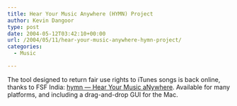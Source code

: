 ```yaml
---
title: Hear Your Music Anywhere (HYMN) Project
author: Kevin Dangoor
type: post
date: 2004-05-12T03:42:10+00:00
url: /2004/05/11/hear-your-music-anywhere-hymn-project/
categories:
  - Music

---
```

The tool designed to return fair use rights to iTunes songs is back online, thanks to FSF India: [hymn &#8212; Hear Your Music aNywhere][1]. Available for many platforms, and including a drag-and-drop GUI for the Mac.

 [1]: http://hymn-project.org/ "hymn -- Hear Your Music aNywhere"
